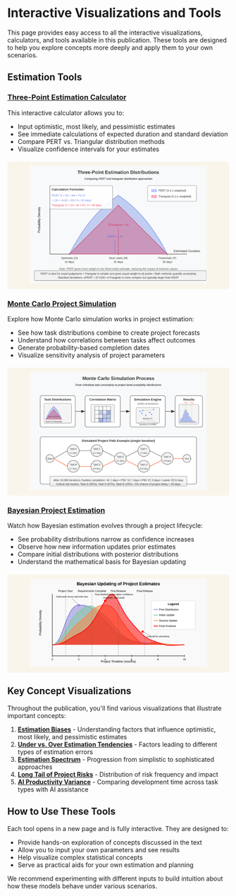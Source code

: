 # Interactive Visualizations and Tools

This page provides easy access to all the interactive visualizations, calculators, and tools available in this publication. These tools are designed to help you explore concepts more deeply and apply them to your own scenarios.

## Estimation Tools

### [Three-Point Estimation Calculator](html/three_point_estimation_calculator.html)

This interactive calculator allows you to:
- Input optimistic, most likely, and pessimistic estimates
- See immediate calculations of expected duration and standard deviation
- Compare PERT vs. Triangular distribution methods
- Visualize confidence intervals for your estimates

<div class="tool-preview">
    <img src="images/three-point-estimation.svg" alt="Three-Point Estimation" width="400">
</div>

### [Monte Carlo Project Simulation](html/monte_carlo_demo.html)

Explore how Monte Carlo simulation works in project estimation:
- See how task distributions combine to create project forecasts
- Understand how correlations between tasks affect outcomes
- Generate probability-based completion dates
- Visualize sensitivity analysis of project parameters

<div class="tool-preview">
    <img src="images/monte-carlo-simulation.svg" alt="Monte Carlo Simulation Process" width="400">
</div>

### [Bayesian Project Estimation](html/bayesian_estimation.html)

Watch how Bayesian estimation evolves through a project lifecycle:
- See probability distributions narrow as confidence increases
- Observe how new information updates prior estimates
- Compare initial distributions with posterior distributions
- Understand the mathematical basis for Bayesian updating

<div class="tool-preview">
    <img src="images/bayesian-estimation-update.svg" alt="Bayesian Estimation Process" width="400">
</div>

## Key Concept Visualizations

Throughout the publication, you'll find various visualizations that illustrate important concepts:

1. **[Estimation Biases](chapters/02-software-time-estimation.md#estimation-biases)** - Understanding factors that influence optimistic, most likely, and pessimistic estimates
2. **[Under vs. Over Estimation Tendencies](chapters/02-software-time-estimation.md#three-point-estimation-practical-uncertainty-modeling)** - Factors leading to different types of estimation errors
3. **[Estimation Spectrum](chapters/02-software-time-estimation.md#bridging-simple-and-complex-approaches)** - Progression from simplistic to sophisticated approaches
4. **[Long Tail of Project Risks](chapters/02-software-time-estimation.md#long-tail-of-software-project-risks)** - Distribution of risk frequency and impact
5. **[AI Productivity Variance](chapters/02-software-time-estimation.md#225-estimating-ai-assisted-development-new-uncertainties)** - Comparing development time across task types with AI assistance

## How to Use These Tools

Each tool opens in a new page and is fully interactive. They are designed to:
- Provide hands-on exploration of concepts discussed in the text
- Allow you to input your own parameters and see results
- Help visualize complex statistical concepts
- Serve as practical aids for your own estimation and planning

We recommend experimenting with different inputs to build intuition about how these models behave under various scenarios.

<style>
.tool-preview {
    text-align: center;
    margin: 20px 0;
    padding: 10px;
    background-color: #f9f5eb;
    border-radius: 6px;
}
</style> 